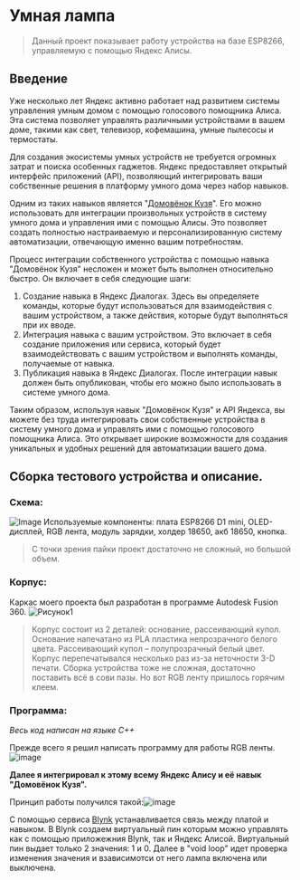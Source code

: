 # Умная лампа
>Данный проект показывает работу устройства на базе ESP8266, управляемую с помощью Яндекс Алисы.
## Введение


Уже несколько лет Яндекс активно работает над развитием системы управления умным домом с помощью голосового помощника Алиса. Эта система позволяет управлять различными устройствами в вашем доме, такими как свет, телевизор, кофемашина, умные пылесосы и термостаты.

Для создания экосистемы умных устройств не требуется огромных затрат и поиска особенных гаджетов. Яндекс предоставляет открытый интерфейс приложений (API), позволяющий интегрировать ваши собственные решения в платформу умного дома через набор навыков.

Одним из таких навыков является "[Домовёнок Кузя](https://dialogs.yandex.ru/store/skills/3229e372-domovenok-kuzya)". Его можно использовать для интеграции произвольных устройств в систему умного дома и управления ими с помощью Алисы. Это позволяет создать полностью настраиваемую и персонализированную систему автоматизации, отвечающую именно вашим потребностям.

Процесс интеграции собственного устройства с помощью навыка "Домовёнок Кузя" несложен и может быть выполнен относительно быстро. Он включает в себя следующие шаги:


1. Создание навыка в Яндекс Диалогах. Здесь вы определяете команды, которые будут использоваться для взаимодействия с вашим устройством, а также действия, которые будут выполняться при их вводе.
2. Интеграция навыка с вашим устройством. Это включает в себя создание приложения или сервиса, который будет взаимодействовать с вашим устройством и выполнять команды, получаемые от навыка.
3. Публикация навыка в Яндекс Диалогах. После интеграции навык должен быть опубликован, чтобы его можно было использовать в системе умного дома.


Таким образом, используя навык "Домовёнок Кузя" и API Яндекса, вы можете без труда интегрировать свои собственные устройства в систему умного дома и управлять ими с помощью голосового помощника Алиса. Это открывает широкие возможности для создания уникальных и удобных решений для автоматизации вашего дома.



## Сборка тестового устройства и описание.
### Схема:
![Image](https://github.com/user-attachments/assets/de673b5b-cf0e-4848-927c-715c80273391)
Используемые компоненты: плата ESP8266 D1 mini, OLED-дисплей, RGB лента, модуль зарядки, холдер 18650, акб 18650, кнопка.
>С точки зрения пайки проект достаточно не сложный, но большой объем.
### Корпус:
Каркас моего проекта был разработан в программе Autodesk Fusion 360.
![Рисунок1](https://github.com/BNB77/smartlamp/assets/81864906/95dde8df-e212-4e14-9cd2-3e2f42ee1860)

>Корпус состоит из 2 деталей: основание, рассеивающий купол. Основание напечатано из PLA пластика непрозрачного белого цвета. Рассеивающий купол – полупрозрачный белый цвет.
>Корпус перепечатывался несколько раз из-за неточности 3-D печати. Сборка устройства тоже не сложная, достаточно поставить всё в сови пазы. Но вот RGB ленту пришлось горячим клеем.
### Программа:
_Весь код написан на языке C++_

Прежде всего я решил написать программу для работы RGB ленты.
![image](https://github.com/BNB77/smartlamp/assets/81864906/c3dffb8b-e43e-4a61-8bb8-b453b0608786)

**Далее я интегрировал к этому всему Яндекс Алису и её навык "Домовёнок Кузя".**

Принцип работы получился такой:![image](https://github.com/BNB77/smartlamp/assets/81864906/08ea4b50-0042-4106-85f8-d445272244e6)

С помощью сервиса [Blynk](https://blynk.io/) устанавливается связь между платой и навыком.
В Blynk создаем виртуальный пин которым можно управлять как с помощью приложежния Blynk, так и Яндекс Алисой. Виртуальный пин выдает только 2 значения: 1 и 0. Далее в "void loop" идет проверка изменения значения и взависимотси от него лампа включена или выключена.








